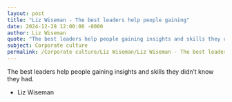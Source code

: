 ```yaml
---
layout: post
title: "Liz Wiseman - The best leaders help people gaining"
date: 2024-12-28 12:00:00 -0000
author: Liz Wiseman
quote: "The best leaders help people gaining insights and skills they didn’t know they had."
subject: Corporate culture
permalink: /Corporate culture/Liz Wiseman/Liz Wiseman - The best leaders help people gaining
---
```


The best leaders help people gaining insights and skills they didn’t know they had.

- Liz Wiseman
